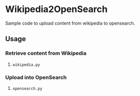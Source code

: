 # Wikipedia2OpenSearch

Sample code to upload content from wikipedia to opensearch.

## Usage

### Retrieve content from Wikipedia

1. `wikipedia.py`


### Upload into OpenSearch

1. `opensearch.py`
